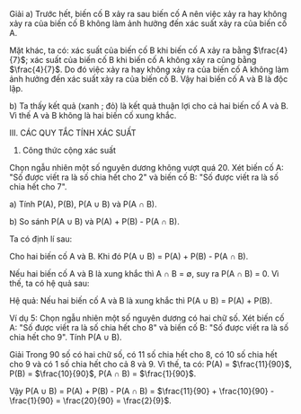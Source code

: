 Giải
a) Trước hết, biến cố B xảy ra sau biến cố A nên việc xảy ra hay không xảy ra của biến cố B không làm ảnh hưởng đến xác suất xảy ra của biến cố A.

Mặt khác, ta có: xác suất của biến cố B khi biến cố A xảy ra bằng $\frac{4}{7}$; xác suất của biến cố B khi biến cố A không xảy ra cũng bằng $\frac{4}{7}$. Do đó việc xảy ra hay không xảy ra của biến cố A không làm ảnh hưởng đến xác suất xảy ra của biến cố B. Vậy hai biến cố A và B là độc lập.

b) Ta thấy kết quả (xanh ; đỏ) là kết quả thuận lợi cho cả hai biến cố A và B. Vì thế A và B không là hai biến cố xung khắc.

III. CÁC QUY TẮC TÍNH XÁC SUẤT

1. Công thức cộng xác suất

Chọn ngẫu nhiên một số nguyên dương không vượt quá 20. Xét biến cố A: "Số được viết ra là số chia hết cho 2" và biến cố B: "Số được viết ra là số chia hết cho 7".

a) Tính P(A), P(B), P(A ∪ B) và P(A ∩ B).

b) So sánh P(A ∪ B) và P(A) + P(B) - P(A ∩ B).

Ta có định lí sau:

Cho hai biến cố A và B. Khi đó P(A ∪ B) = P(A) + P(B) - P(A ∩ B).

Nếu hai biến cố A và B là xung khắc thì A ∩ B = ∅, suy ra P(A ∩ B) = 0. Vì thế, ta có hệ quả sau:

Hệ quả: Nếu hai biến cố A và B là xung khắc thì P(A ∪ B) = P(A) + P(B).

Ví dụ 5: Chọn ngẫu nhiên một số nguyên dương có hai chữ số. Xét biến cố A: "Số được viết ra là số chia hết cho 8" và biến cố B: "Số được viết ra là số chia hết cho 9". Tính P(A ∪ B).

Giải
Trong 90 số có hai chữ số, có 11 số chia hết cho 8, có 10 số chia hết cho 9 và có 1 số chia hết cho cả 8 và 9. Vì thế, ta có: P(A) = $\frac{11}{90}$, P(B) = $\frac{10}{90}$, P(A ∩ B) = $\frac{1}{90}$.

Vậy P(A ∪ B) = P(A) + P(B) - P(A ∩ B) = $\frac{11}{90} + \frac{10}{90} - \frac{1}{90} = \frac{20}{90} = \frac{2}{9}$.